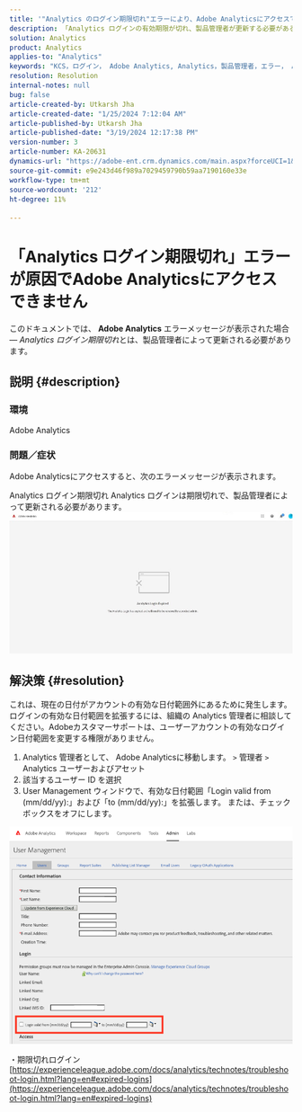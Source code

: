 ```yaml
---
title: '"Analytics のログイン期限切れ"エラーにより、Adobe Analyticsにアクセスできません"'
description: 「Analytics ログインの有効期限が切れ、製品管理者が更新する必要がある場合に、Adobe Analyticsにアクセスする方法を説明します。」
solution: Analytics
product: Analytics
applies-to: "Analytics"
keywords: "KCS，ログイン， Adobe Analytics, Analytics，製品管理者，エラー， Analytics ログイン期限切れ"
resolution: Resolution
internal-notes: null
bug: false
article-created-by: Utkarsh Jha
article-created-date: "1/25/2024 7:12:04 AM"
article-published-by: Utkarsh Jha
article-published-date: "3/19/2024 12:17:38 PM"
version-number: 3
article-number: KA-20631
dynamics-url: "https://adobe-ent.crm.dynamics.com/main.aspx?forceUCI=1&pagetype=entityrecord&etn=knowledgearticle&id=42251a07-51bb-ee11-a569-6045bd006b3d"
source-git-commit: e9e243d46f989a7029459790b59aa7190160e33e
workflow-type: tm+mt
source-wordcount: '212'
ht-degree: 11%

---
```


# 「Analytics ログイン期限切れ」エラーが原因でAdobe Analyticsにアクセスできません


このドキュメントでは、 <b>Adobe Analytics</b> エラーメッセージが表示された場合 — *Analytics ログイン期限切れ*&#x200B;とは、製品管理者によって更新される必要があります。

## 説明 {#description}


### <b>環境</b>

Adobe Analytics



### <b>問題／症状</b>

Adobe Analyticsにアクセスすると、次のエラーメッセージが表示されます。

Analytics ログイン期限切れ Analytics ログインは期限切れで、製品管理者によって更新される必要があります。
 <br>![](assets/___43251a07-51bb-ee11-a569-6045bd006b3d___.jpeg)

## 解決策 {#resolution}


これは、現在の日付がアカウントの有効な日付範囲外にあるために発生します。 ログインの有効な日付範囲を拡張するには、組織の Analytics 管理者に相談してください。Adobeカスタマーサポートは、ユーザーアカウントの有効なログイン日付範囲を変更する権限がありません。

1. Analytics 管理者として、 Adobe Analyticsに移動します。 `>`  管理者 `>`  Analytics ユーザーおよびアセット
2. 該当するユーザー ID を選択
3. User Management ウィンドウで、有効な日付範囲「Login valid from (mm/dd/yy):」および「to (mm/dd/yy):」を拡張します。 または、チェックボックスをオフにします。


![](assets/6282c86d-563a-ed11-9db0-0022480869de.png)

・期限切れログイン
[https://experienceleague.adobe.com/docs/analytics/technotes/troubleshoot-login.html?lang=en#expired-logins](https://experienceleague.adobe.com/docs/analytics/technotes/troubleshoot-login.html?lang=en#expired-logins)
